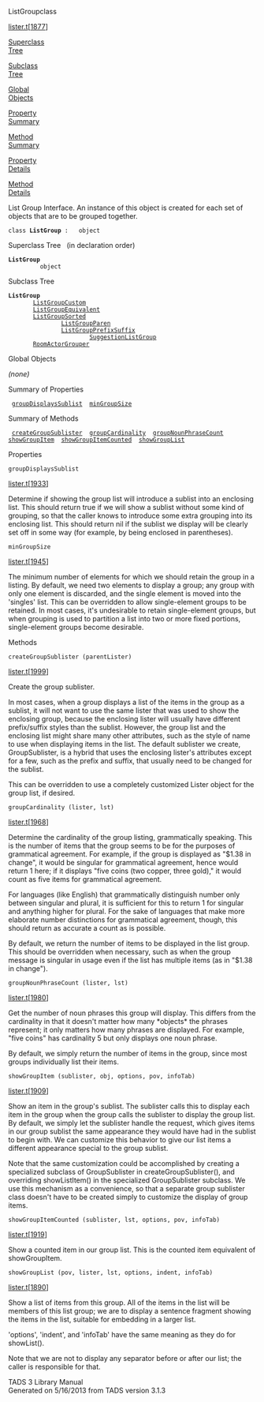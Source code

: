 ---
---
<span class="title">ListGroup</span><span class="type">class</span>

[lister.t](../file/lister.t.html)\[[1877](../source/lister.t.html#1877)\]

[Superclass  
Tree](#_SuperClassTree_)

[Subclass  
Tree](#_SubClassTree_)

[Global  
Objects](#_ObjectSummary_)

[Property  
Summary](#_PropSummary_)

[Method  
Summary](#_MethodSummary_)

[Property  
Details](#_Properties_)

[Method  
Details](#_Methods_)

<div class="fdesc">

List Group Interface. An instance of this object is created for each set
of objects that are to be grouped together.

`class `**`ListGroup`**` :   object`

</div>

<span id="_SuperClassTree_"></span>

<div class="mjhd">

<span class="hdln">Superclass Tree</span>   (in declaration order)

</div>

**`ListGroup`**  
`         object`  
<span id="_SubClassTree_"></span>

<div class="mjhd">

<span class="hdln">Subclass Tree</span>  

</div>

**`ListGroup`**  
`         `[`ListGroupCustom`](../object/ListGroupCustom.html)  
`         `[`ListGroupEquivalent`](../object/ListGroupEquivalent.html)  
`         `[`ListGroupSorted`](../object/ListGroupSorted.html)  
`                 `[`ListGroupParen`](../object/ListGroupParen.html)  
`                 `[`ListGroupPrefixSuffix`](../object/ListGroupPrefixSuffix.html)  
`                         `[`SuggestionListGroup`](../object/SuggestionListGroup.html)  
`         `[`RoomActorGrouper`](../object/RoomActorGrouper.html)  
<span id="_ObjectSummary_"></span>

<div class="mjhd">

<span class="hdln">Global Objects</span>  

</div>

*(none)* <span id="_PropSummary_"></span>

<div class="mjhd">

<span class="hdln">Summary of Properties</span>  

</div>

` `[`groupDisplaysSublist`](#groupDisplaysSublist)`  `[`minGroupSize`](#minGroupSize)`  `

<span id="_MethodSummary_"></span>

<div class="mjhd">

<span class="hdln">Summary of Methods</span>  

</div>

` `[`createGroupSublister`](#createGroupSublister)`  `[`groupCardinality`](#groupCardinality)`  `[`groupNounPhraseCount`](#groupNounPhraseCount)`  `[`showGroupItem`](#showGroupItem)`  `[`showGroupItemCounted`](#showGroupItemCounted)`  `[`showGroupList`](#showGroupList)`  `

<span id="_Properties_"></span>

<div class="mjhd">

<span class="hdln">Properties</span>  

</div>

<span id="groupDisplaysSublist"></span>

`groupDisplaysSublist`

[lister.t](../file/lister.t.html)\[[1933](../source/lister.t.html#1933)\]

<div class="desc">

Determine if showing the group list will introduce a sublist into an
enclosing list. This should return true if we will show a sublist
without some kind of grouping, so that the caller knows to introduce
some extra grouping into its enclosing list. This should return nil if
the sublist we display will be clearly set off in some way (for example,
by being enclosed in parentheses).

</div>

<span id="minGroupSize"></span>

`minGroupSize`

[lister.t](../file/lister.t.html)\[[1945](../source/lister.t.html#1945)\]

<div class="desc">

The minimum number of elements for which we should retain the group in a
listing. By default, we need two elements to display a group; any group
with only one element is discarded, and the single element is moved into
the 'singles' list. This can be overridden to allow single-element
groups to be retained. In most cases, it's undesirable to retain
single-element groups, but when grouping is used to partition a list
into two or more fixed portions, single-element groups become desirable.

</div>

<span id="_Methods_"></span>

<div class="mjhd">

<span class="hdln">Methods</span>  

</div>

<span id="createGroupSublister"></span>

`createGroupSublister (parentLister)`

[lister.t](../file/lister.t.html)\[[1999](../source/lister.t.html#1999)\]

<div class="desc">

Create the group sublister.

In most cases, when a group displays a list of the items in the group as
a sublist, it will not want to use the same lister that was used to show
the enclosing group, because the enclosing lister will usually have
different prefix/suffix styles than the sublist. However, the group list
and the enclosing list might share many other attributes, such as the
style of name to use when displaying items in the list. The default
sublister we create, GroupSublister, is a hybrid that uses the enclosing
lister's attributes except for a few, such as the prefix and suffix,
that usually need to be changed for the sublist.

This can be overridden to use a completely customized Lister object for
the group list, if desired.

</div>

<span id="groupCardinality"></span>

`groupCardinality (lister, lst)`

[lister.t](../file/lister.t.html)\[[1968](../source/lister.t.html#1968)\]

<div class="desc">

Determine the cardinality of the group listing, grammatically speaking.
This is the number of items that the group seems to be for the purposes
of grammatical agreement. For example, if the group is displayed as
"\$1.38 in change", it would be singular for grammatical agreement,
hence would return 1 here; if it displays "five coins (two copper, three
gold)," it would count as five items for grammatical agreement.

For languages (like English) that grammatically distinguish number only
between singular and plural, it is sufficient for this to return 1 for
singular and anything higher for plural. For the sake of languages that
make more elaborate number distinctions for grammatical agreement,
though, this should return as accurate a count as is possible.

By default, we return the number of items to be displayed in the list
group. This should be overridden when necessary, such as when the group
message is singular in usage even if the list has multiple items (as in
"\$1.38 in change").

</div>

<span id="groupNounPhraseCount"></span>

`groupNounPhraseCount (lister, lst)`

[lister.t](../file/lister.t.html)\[[1980](../source/lister.t.html#1980)\]

<div class="desc">

Get the number of noun phrases this group will display. This differs
from the cardinality in that it doesn't matter how many \*objects\* the
phrases represent; it only matters how many phrases are displayed. For
example, "five coins" has cardinality 5 but only displays one noun
phrase.

By default, we simply return the number of items in the group, since
most groups individually list their items.

</div>

<span id="showGroupItem"></span>

`showGroupItem (sublister, obj, options, pov, infoTab)`

[lister.t](../file/lister.t.html)\[[1909](../source/lister.t.html#1909)\]

<div class="desc">

Show an item in the group's sublist. The sublister calls this to display
each item in the group when the group calls the sublister to display the
group list. By default, we simply let the sublister handle the request,
which gives items in our group sublist the same appearance they would
have had in the sublist to begin with. We can customize this behavior to
give our list items a different appearance special to the group sublist.

Note that the same customization could be accomplished by creating a
specialized subclass of GroupSublister in createGroupSublister(), and
overriding showListItem() in the specialized GroupSublister subclass. We
use this mechanism as a convenience, so that a separate group sublister
class doesn't have to be created simply to customize the display of
group items.

</div>

<span id="showGroupItemCounted"></span>

`showGroupItemCounted (sublister, lst, options, pov, infoTab)`

[lister.t](../file/lister.t.html)\[[1919](../source/lister.t.html#1919)\]

<div class="desc">

Show a counted item in our group list. This is the counted item
equivalent of showGroupItem.

</div>

<span id="showGroupList"></span>

`showGroupList (pov, lister, lst, options, indent, infoTab)`

[lister.t](../file/lister.t.html)\[[1890](../source/lister.t.html#1890)\]

<div class="desc">

Show a list of items from this group. All of the items in the list will
be members of this list group; we are to display a sentence fragment
showing the items in the list, suitable for embedding in a larger list.

'options', 'indent', and 'infoTab' have the same meaning as they do for
showList().

Note that we are not to display any separator before or after our list;
the caller is responsible for that.

</div>

<div class="ftr">

TADS 3 Library Manual  
Generated on 5/16/2013 from TADS version 3.1.3

</div>
